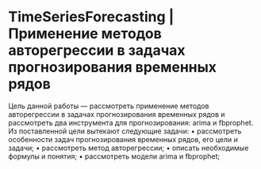 # TimeSeriesForecasting | Применение методов авторегрессии в задачах прогнозирования временных рядов
Цель данной работы — рассмотреть применение методов авторегрессии в задачах прогнозирования временных рядов и рассмотреть два инструмента для прогнозирования: arima и fbprophet. 
Из поставленной цели вытекают следующие задачи: 
•	рассмотреть особенности задач прогнозирования временных рядов, его цели и задачи; 
•	рассмотреть метод авторегрессии; 
•	описать необходимые формулы и понятия; 
•	рассмотреть модели arima и fbprophet;
